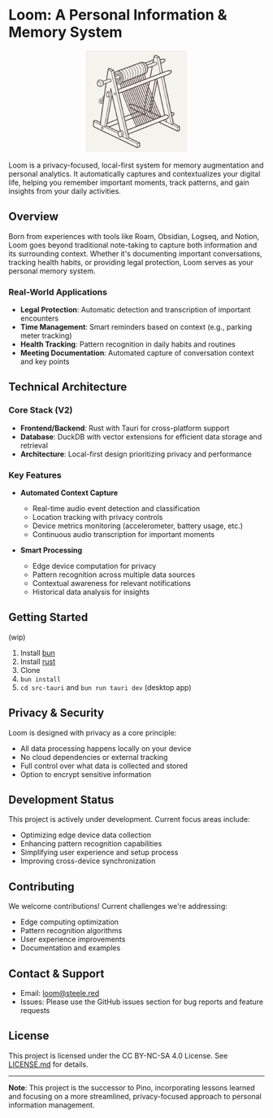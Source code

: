 # Loom: A Personal Information & Memory System

<div align="center">
  <img src="public/loom.svg" alt="Loom Logo" width="200" height="200">
</div>

Loom is a privacy-focused, local-first system for memory augmentation and personal analytics. It automatically captures and contextualizes your digital life, helping you remember important moments, track patterns, and gain insights from your daily activities.

## Overview

Born from experiences with tools like Roam, Obsidian, Logseq, and Notion, Loom goes beyond traditional note-taking to capture both information and its surrounding context. Whether it's documenting important conversations, tracking health habits, or providing legal protection, Loom serves as your personal memory system.

### Real-World Applications

- **Legal Protection**: Automatic detection and transcription of important encounters
- **Time Management**: Smart reminders based on context (e.g., parking meter tracking)
- **Health Tracking**: Pattern recognition in daily habits and routines
- **Meeting Documentation**: Automated capture of conversation context and key points

## Technical Architecture

### Core Stack (V2)
- **Frontend/Backend**: Rust with Tauri for cross-platform support
- **Database**: DuckDB with vector extensions for efficient data storage and retrieval
- **Architecture**: Local-first design prioritizing privacy and performance

### Key Features

- **Automated Context Capture**
  - Real-time audio event detection and classification
  - Location tracking with privacy controls
  - Device metrics monitoring (accelerometer, battery usage, etc.)
  - Continuous audio transcription for important moments
  
- **Smart Processing**
  - Edge device computation for privacy
  - Pattern recognition across multiple data sources
  - Contextual awareness for relevant notifications
  - Historical data analysis for insights

## Getting Started
(wip)
1. Install [bun](https://bun.sh/)
2. Install [rust](https://www.rust-lang.org/tools/install)
3. Clone
4. `bun install`
5. `cd src-tauri` and `bun run tauri dev` (desktop app)

## Privacy & Security

Loom is designed with privacy as a core principle:
- All data processing happens locally on your device
- No cloud dependencies or external tracking
- Full control over what data is collected and stored
- Option to encrypt sensitive information

## Development Status

This project is actively under development. Current focus areas include:
- Optimizing edge device data collection
- Enhancing pattern recognition capabilities
- Simplifying user experience and setup process
- Improving cross-device synchronization

## Contributing

We welcome contributions! Current challenges we're addressing:
- Edge computing optimization
- Pattern recognition algorithms
- User experience improvements
- Documentation and examples

## Contact & Support

- Email: loom@steele.red
- Issues: Please use the GitHub issues section for bug reports and feature requests

## License

This project is licensed under the CC BY-NC-SA 4.0 License.
See [LICENSE.md](LICENSE.md) for details.

---

**Note**: This project is the successor to Pino, incorporating lessons learned and focusing on a more streamlined, privacy-focused approach to personal information management.

